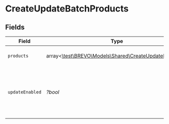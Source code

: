 # CreateUpdateBatchProducts


## Fields

| Field                                                                                                | Type                                                                                                 | Required                                                                                             | Description                                                                                          |
| ---------------------------------------------------------------------------------------------------- | ---------------------------------------------------------------------------------------------------- | ---------------------------------------------------------------------------------------------------- | ---------------------------------------------------------------------------------------------------- |
| `products`                                                                                           | array<[\test\BREVO\Models\Shared\CreateUpdateProducts](../../models/shared/CreateUpdateProducts.md)> | :heavy_check_mark:                                                                                   | array of products objects                                                                            |
| `updateEnabled`                                                                                      | *?bool*                                                                                              | :heavy_minus_sign:                                                                                   | Facilitate to update the existing categories in the same request (updateEnabled = true)              |